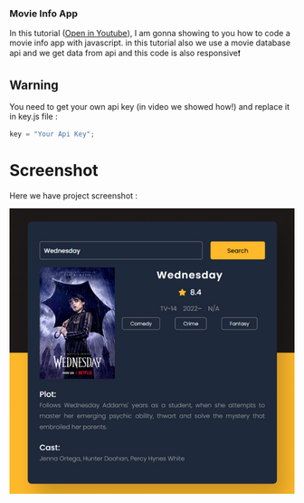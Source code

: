 ### Movie Info App
In this tutorial ([Open in Youtube](https://youtu.be/J6uam9jEmDU)),  I am gonna showing to you how to code a movie info app with javascript. in this tutorial also we use a movie database api and we get data from api and this code is also responsive❗️

## Warning
You need to get your own api key (in video we showed how!) and replace it in key.js file :

```javascript
key = "Your Api Key";
```


# Screenshot
Here we have project screenshot :

![screenshot](screenshot.jpg)
